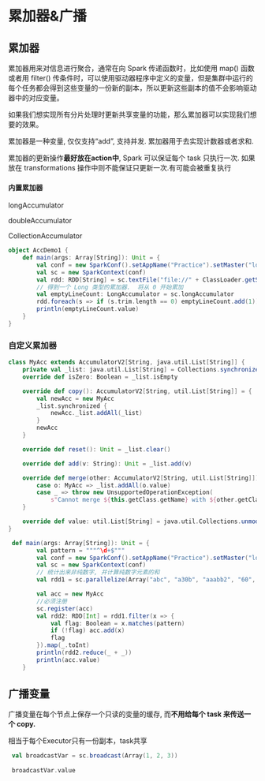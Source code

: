 # 累加器&广播

## 累加器

累加器用来对信息进行聚合，通常在向 Spark 传递函数时，比如使用 map() 函数或者用 filter() 传条件时，可以使用驱动器程序中定义的变量，但是集群中运行的每个任务都会得到这些变量的一份新的副本，所以更新这些副本的值不会影响驱动器中的对应变量。

如果我们想实现所有分片处理时更新共享变量的功能，那么累加器可以实现我们想要的效果。

累加器是一种变量, 仅仅支持“add”, 支持并发. 累加器用于去实现计数器或者求和.

累加器的更新操作**最好放在action中**, Spark 可以保证每个 task 只执行一次. 如果放在 transformations 操作中则不能保证只更新一次.有可能会被重复执行

#### 内置累加器

longAccumulator

doubleAccumulator

CollectionAccumulator

```scala
object AccDemo1 {
    def main(args: Array[String]): Unit = {
        val conf = new SparkConf().setAppName("Practice").setMaster("local[2]")
        val sc = new SparkContext(conf)
        val rdd: RDD[String] = sc.textFile("file://" + ClassLoader.getSystemResource("words.txt").getPath)
        // 得到一个 Long 类型的累加器.  将从 0 开始累加
        val emptyLineCount: LongAccumulator = sc.longAccumulator
        rdd.foreach(s => if (s.trim.length == 0) emptyLineCount.add(1))
        println(emptyLineCount.value)
    }
}

```

### 自定义累加器

```scala
class MyAcc extends AccumulatorV2[String, java.util.List[String]] {
    private val _list: java.util.List[String] = Collections.synchronizedList(new ArrayList[String]())
    override def isZero: Boolean = _list.isEmpty

    override def copy(): AccumulatorV2[String, util.List[String]] = {
        val newAcc = new MyAcc
        _list.synchronized {
            newAcc._list.addAll(_list)
        }
        newAcc
    }

    override def reset(): Unit = _list.clear()

    override def add(v: String): Unit = _list.add(v)

    override def merge(other: AccumulatorV2[String, util.List[String]]): Unit =other match {
        case o: MyAcc => _list.addAll(o.value)
        case _ => throw new UnsupportedOperationException(
            s"Cannot merge ${this.getClass.getName} with ${other.getClass.getName}")
    }

    override def value: util.List[String] = java.util.Collections.unmodifiableList(new util.ArrayList[String](_list))
}

```

```scala
 def main(args: Array[String]): Unit = {
        val pattern = """^\d+$"""
        val conf = new SparkConf().setAppName("Practice").setMaster("local[2]")
        val sc = new SparkContext(conf)
        // 统计出来非纯数字, 并计算纯数字元素的和
        val rdd1 = sc.parallelize(Array("abc", "a30b", "aaabb2", "60", "20"))

        val acc = new MyAcc
     	//必须注册
        sc.register(acc)
        val rdd2: RDD[Int] = rdd1.filter(x => {
            val flag: Boolean = x.matches(pattern)
            if (!flag) acc.add(x)
            flag
        }).map(_.toInt)
        println(rdd2.reduce(_ + _))
        println(acc.value)
    }

```

## 广播变量

广播变量在每个节点上保存一个只读的变量的缓存, 而**不用给每个 task 来传送一个 copy.**

相当于每个Executor只有一份副本，task共享

```scala
 val broadcastVar = sc.broadcast(Array(1, 2, 3))
 
 broadcastVar.value
```

